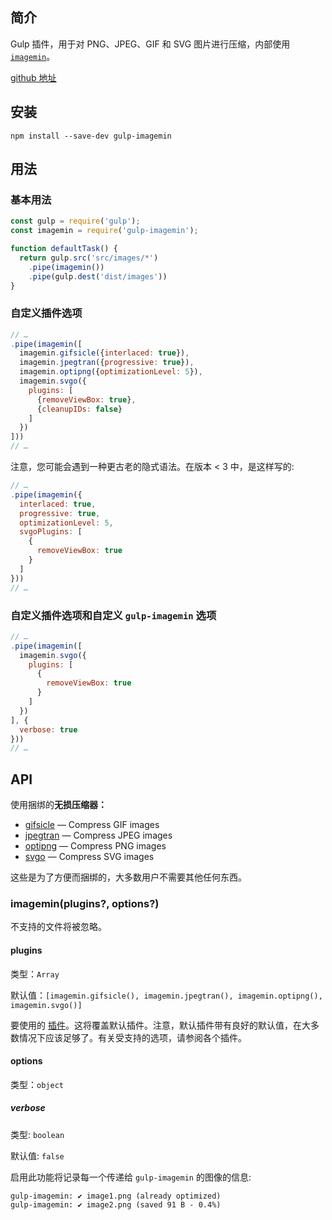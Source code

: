## 简介

Gulp 插件，用于对 PNG、JPEG、GIF 和 SVG 图片进行压缩，内部使用 [`imagemin`](https://github.com/imagemin/imagemin)。

[github 地址](https://github.com/sindresorhus/gulp-imagemin)

## 安装

```
npm install --save-dev gulp-imagemin
```

## 用法

### 基本用法

```js
const gulp = require('gulp');
const imagemin = require('gulp-imagemin');

function defaultTask() {
  return gulp.src('src/images/*')
    .pipe(imagemin())
    .pipe(gulp.dest('dist/images'))
}
```

### 自定义插件选项

```js
// …
.pipe(imagemin([
  imagemin.gifsicle({interlaced: true}),
  imagemin.jpegtran({progressive: true}),
  imagemin.optipng({optimizationLevel: 5}),
  imagemin.svgo({
    plugins: [
      {removeViewBox: true},
      {cleanupIDs: false}
    ]
  })
]))
// …
```

注意，您可能会遇到一种更古老的隐式语法。在版本 &lt; 3 中，是这样写的:

```js
// …
.pipe(imagemin({
  interlaced: true,
  progressive: true,
  optimizationLevel: 5,
  svgoPlugins: [
    {
      removeViewBox: true
    }
  ]
}))
// …
```

### 自定义插件选项和自定义 `gulp-imagemin` 选项

```js
// …
.pipe(imagemin([
  imagemin.svgo({
    plugins: [
      {
        removeViewBox: true
      }
    ]
  })
], {
  verbose: true
}))
// …
```

## API

使用捆绑的**无损压缩器：**

* [gifsicle](https://github.com/imagemin/imagemin-gifsicle) — Compress GIF images
* [jpegtran](https://github.com/imagemin/imagemin-jpegtran) — Compress JPEG images
* [optipng](https://github.com/imagemin/imagemin-optipng) — Compress PNG images
* [svgo](https://github.com/imagemin/imagemin-svgo) — Compress SVG images

这些是为了方便而捆绑的，大多数用户不需要其他任何东西。

### imagemin\(plugins?, options?\)

不支持的文件将被忽略。

#### plugins

类型：`Array`

默认值：`[imagemin.gifsicle(), imagemin.jpegtran(), imagemin.optipng(), imagemin.svgo()]`

要使用的 [插件](https://www.npmjs.com/browse/keyword/imageminplugin)。这将覆盖默认插件。注意，默认插件带有良好的默认值，在大多数情况下应该足够了。有关受支持的选项，请参阅各个插件。

#### options

类型：`object`

##### verbose

类型: `boolean`

默认值: `false`

启用此功能将记录每一个传递给 `gulp-imagemin`  的图像的信息:

```
gulp-imagemin: ✔ image1.png (already optimized)
gulp-imagemin: ✔ image2.png (saved 91 B - 0.4%)
```



